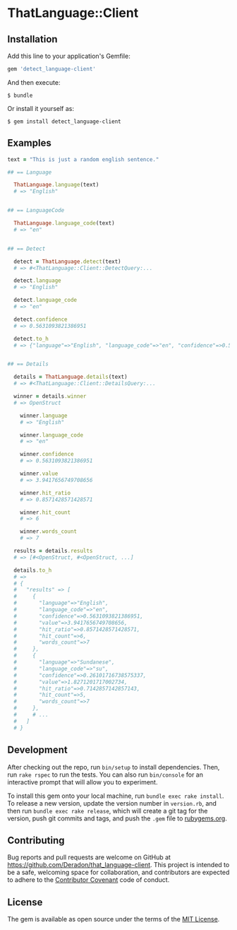 # ThatLanguage::Client

## Installation

Add this line to your application's Gemfile:

```ruby
gem 'detect_language-client'
```

And then execute:

    $ bundle

Or install it yourself as:

    $ gem install detect_language-client

## Examples

```ruby
text = "This is just a random english sentence."

## == Language

  ThatLanguage.language(text)
  # => "English"


## == LanguageCode

  ThatLanguage.language_code(text)
  # => "en"


## == Detect

  detect = ThatLanguage.detect(text)
  # => #<ThatLanguage::Client::DetectQuery:...

  detect.language
  # => "English"

  detect.language_code
  # => "en"

  detect.confidence
  # => 0.5631093821386951

  detect.to_h
  # => {"language"=>"English", "language_code"=>"en", "confidence"=>0.5631093821386951}


## == Details

  details = ThatLanguage.details(text)
  # => #<ThatLanguage::Client::DetailsQuery:...

  winner = details.winner
  # => OpenStruct

    winner.language
    # => "English"

    winner.language_code
    # => "en"

    winner.confidence
    # => 0.5631093821386951

    winner.value
    # => 3.9417656749708656

    winner.hit_ratio
    # => 0.8571428571428571

    winner.hit_count
    # => 6

    winner.words_count
    # => 7

  results = details.results
  # => [#<OpenStruct, #<OpenStruct, ...]

  details.to_h
  # =>
  # {
  #   "results" => [
  #     {
  #       "language"=>"English",
  #       "language_code"=>"en",
  #       "confidence"=>0.5631093821386951,
  #       "value"=>3.9417656749708656,
  #       "hit_ratio"=>0.8571428571428571,
  #       "hit_count"=>6,
  #       "words_count"=>7
  #     },
  #     {
  #       "language"=>"Sundanese",
  #       "language_code"=>"su",
  #       "confidence"=>0.26101716738575337,
  #       "value"=>1.8271201717002734,
  #       "hit_ratio"=>0.7142857142857143,
  #       "hit_count"=>5,
  #       "words_count"=>7
  #     },
  #     # ...
  #   ]
  # }
```

## Development

After checking out the repo, run `bin/setup` to install dependencies.
Then, run `rake rspec` to run the tests.
You can also run `bin/console` for an interactive prompt that will allow you to experiment.

To install this gem onto your local machine, run `bundle exec rake install`.
To release a new version, update the version number in `version.rb`, and then run
`bundle exec rake release`, which will create a git tag for the version,
push git commits and tags, and push the `.gem` file to [rubygems.org](https://rubygems.org).

## Contributing

Bug reports and pull requests are welcome on GitHub at https://github.com/Deradon/that_language-client.
This project is intended to be a safe, welcoming space for collaboration,
and contributors are expected to adhere to the [Contributor Covenant](http://contributor-covenant.org) code of conduct.


## License

The gem is available as open source under the terms of the [MIT License](http://opensource.org/licenses/MIT).

